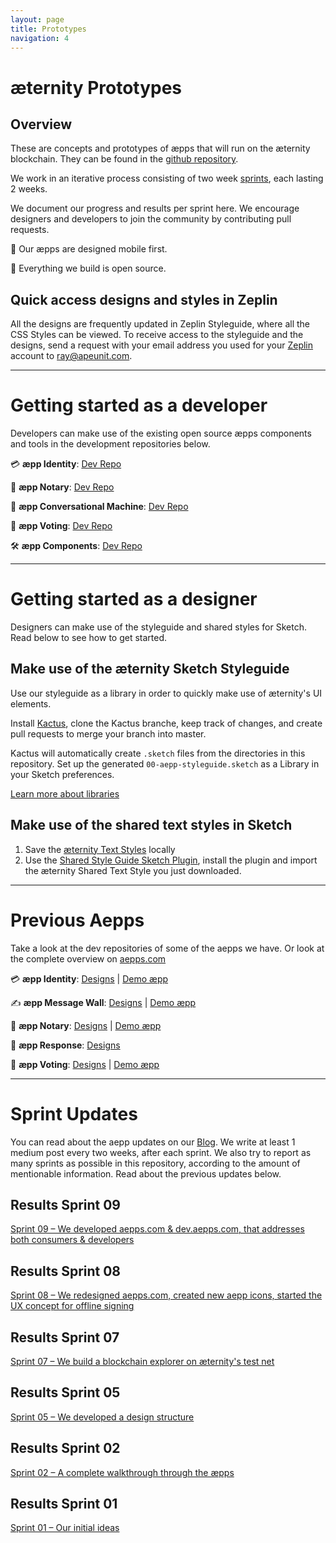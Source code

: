 ```yaml
---
layout: page
title: Prototypes
navigation: 4
---
```


# æternity Prototypes

## Overview
These are concepts and prototypes of æpps that will run on the æternity blockchain. They can be found in the [github repository](https://github.com/aeternity/aepp-prototypes).

We work in an iterative process consisting of two week [sprints](http://searchsoftwarequality.techtarget.com/definition/Scrum-sprint), each lasting 2 weeks.

We document our progress and results per sprint here. We encourage designers and developers to join the community by contributing pull requests.

📱 Our æpps are designed mobile first.

📖 Everything we build is open source.

## Quick access designs and styles in Zeplin
All the designs are frequently updated in Zeplin Styleguide, where all the CSS Styles can be viewed. To receive access to the styleguide and the designs, send a request with your email address you used for your [Zeplin](https://zeplin.io/) account to ray@apeunit.com.


---


# Getting started as a developer
Developers can make use of the existing open source æpps components and tools in the development repositories below.

💳 **æpp Identity**: [Dev Repo](https://github.com/aeternity/aepp-identity)

🚀 **æpp Notary**: [Dev Repo](https://github.com/aeternity/aepp-aexistence)

🙋‍ **æpp Conversational Machine**: [Dev Repo](https://github.com/aeternity/aepp-conversational-machine)

📝 **æpp Voting**: [Dev Repo](https://github.com/aeternity/aepp-voting)

🛠 **æpp Components**: [Dev Repo](https://github.com/aeternity/aepp-components)


---


# Getting started as a designer
Designers can make use of the styleguide and shared styles for Sketch. Read below to see how to get started.

## Make use of the æternity Sketch Styleguide
Use our styleguide as a library in order to quickly make use of æternity's UI elements.

Install [Kactus](https://github.com/kactus-io/kactus), clone the Kactus branche, keep track of changes, and create pull requests to merge your branch into master.

Kactus will automatically create `.sketch` files from the directories in this repository. Set up the generated `00-aepp-styleguide.sketch` as a Library in your Sketch preferences.

[Learn more about libraries](https://www.sketchapp.com/docs/libraries/adding-libraries)

## Make use of the shared text styles in Sketch
1. Save the [æternity Text Styles](00-aepp-styleguide/document.json) locally
2. Use the [Shared Style Guide Sketch Plugin](https://github.com/nilshoenson/shared-text-styles), install the plugin and import the æternity Shared Text Style you just downloaded.


---


# Previous Aepps
Take a look at the dev repositories of some of the aepps we have. Or look at the complete overview on [aepps.com](https://www.aepps.com)

💳 **æpp Identity**: [Designs](01-aepp-identity) | [Demo æpp](http://identity.aepps.com/)

✍️ **æpp Message Wall**: [Designs](02-aepp-message-wall) | [Demo æpp](https://wall.aepps.com/)

🚀 **æpp Notary**: [Designs](03-aepp-notary) | [Demo æpp](http://notary.aepps.com/)

🙋 **æpp Response**: [Designs](04-aepp-response)

📝 **æpp Voting**: [Designs](05-aepp-voting) | [Demo æpp](https://vote.aepps.com/)


---


# Sprint Updates

You can read about the aepp updates on our [Blog](https://blog.aeternity.com). We write at least 1 medium post every two weeks, after each sprint. We also try to report as many sprints as possible in this repository, according to the amount of mentionable information. Read about the previous updates below.

## Results Sprint 09
[Sprint 09 – We developed aepps.com & dev.aepps.com, that addresses both consumers & developers](sprint-09-release/main.md)

## Results Sprint 08
[Sprint 08 – We redesigned aepps.com, created new aepp icons, started the UX concept for offline signing](sprint-08-release/main.md)

## Results Sprint 07
[Sprint 07 – We build a blockchain explorer on æternity's test net](sprint-07-release/main.md)

## Results Sprint 05
[Sprint 05 – We developed a design structure](sprint-05-release/main.md)

## Results Sprint 02
[Sprint 02 – A complete walkthrough through the æpps](sprint-02-release/main.md)

## Results Sprint 01
[Sprint 01 – Our initial ideas](sprint-02-release/sprint_01/main.md)
